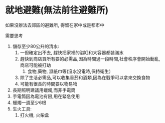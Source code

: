 # 就地避難(無法前往避難所)


如果沒辦法去郊區的避難所, 得留在家中或是都市中

需要思考

1. 儲存至少80公升的清水:
    1. 一但確定出不去, 趕快把家裡的浴缸和大容器都裝滿水
    2. 趕快到商店買所有要的必需品,因為時間過一段時間,社會秩序會開始動亂,商店可能被打劫
        1. 食物,藥物, 濕紙巾等(沒水沒電時,保持衛生）
    3. 除了生活必需品,可以收集香菸和酒類,因為在戰爭可以拿來交換食物
    4. 可能有很長的時間要以物易物
2. 長期照明建議用蠟燭,而非手電筒
3. 手電筒因為電池有限,用在緊急使用
4. 蠟燭一週至少6根
5. 生火工具:
    1. 打火機, 火柴盒